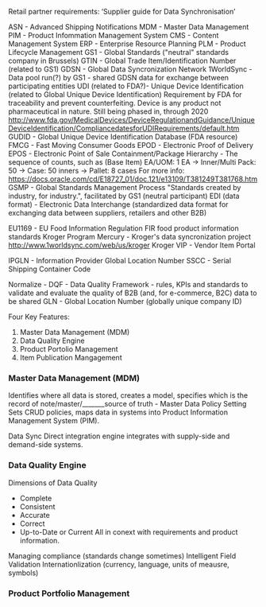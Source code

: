 Retail partner requirements:
‘Supplier guide for Data Synchronisation’

ASN - Advanced Shipping Notifications
MDM - Master Data Management
PIM - Product Infommation Management System
CMS - Content Management System
ERP - Enterprise Resource Planning
PLM - Product Lifecycle Management
GS1 - Global Standards ("neutral" standards company in Brussels)
GTIN - Global Trade Item/Identification Number (related to GS1)
GDSN - Global Data Syncronization Network
1WorldSync - Data pool run(?) by GS1 - shared GDSN data for exchange between participating entities
UDI (related to FDA?)- Unique Device Identification (related to Global Unique Device Identification) Requirement by FDA for traceability and prevent counterfeiting. Device is any product not pharmaceutical in nature. Still being phased in, through 2020 http://www.fda.gov/MedicalDevices/DeviceRegulationandGuidance/UniqueDeviceIdentification/CompliancedatesforUDIRequirements/default.htm
GUDID - Global Unique Device Identification Database (FDA resource)
FMCG - Fast Moving Consumer Goods
EPOD - Electronic Proof of Delivery
EPOS - Electronic Point of Sale
Containment/Package Hierarchy - The sequence of counts, such as (Base Item) EA/UOM: 1 EA -> Inner/Multi Pack: 50 -> Case: 50 inners -> Pallet: 8 cases
For more info: https://docs.oracle.com/cd/E18727_01/doc.121/e13109/T381249T381768.htm
GSMP - Global Standards Management Process "Standards created by industry, for industry.", facilitated by GS1 (neutral participant)
EDI (data format) - Electronic Data Interchange (standardized data format for exchanging data between suppliers, retailers and other B2B)

EU1169 - EU Food Information Regulation FIR food product information standards
Kroger Program Mercury - Kroger's data syncronization project
http://www.1worldsync.com/web/us/kroger
Kroger VIP - Vendor Item Portal

IPGLN - Information Provider Global Location Number
SSCC - Serial Shipping Container Code

Normalize -
DQF - Data Quality Framework - rules, KPIs and standards to validate and evaluate the quality of B2B (and, for e-commerce, B2C) data to be shared
GLN - Global Location Number (globally unique company ID)


Four Key Features:
1. Master Data Management (MDM)
2. Data Quality Engine
3. Product Portolio Management
4. Item Publication Mangagement

### Master Data Management (MDM)
Identifies where all data is stored, creates a model, specifies which is the record of note/master/_______source of truth - Master Data Policy Setting
Sets CRUD policies, maps data in systems into Product Information Management System (PIM).

Data Sync Direct integration engine integrates with supply-side and demand-side systems.

### Data Quality Engine
Dimensions of Data Quality
* Complete
* Consistent
* Accurate
* Correct
* Up-to-Date or Current
All in conext with requirements and product information.

Managing compliance (standards change sometimes)
Intelligent Field Validation
Internationlization (currency, language, units of meausre, symbols)

### Product Portfolio Management

